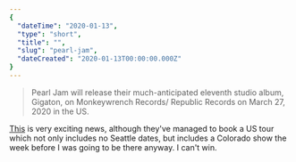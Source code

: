 ```yaml
---
{
  "dateTime": "2020-01-13",
  "type": "short",
  "title": "",
  "slug": "pearl-jam",
  "dateCreated": "2020-01-13T00:00:00.000Z"
}
---
```

> Pearl Jam will release their much-anticipated eleventh studio album, Gigaton, on Monkeywrench Records/ Republic Records on March 27, 2020 in the US.

[This][pj] is very exciting news, although they've managed to book a US tour which not only includes no Seattle dates, but includes a Colorado show the week before I was going to be there anyway. I can't win.

[pj]: https://pearljam.com/news/new-pearl-jam-album-gigaton-available-march-27